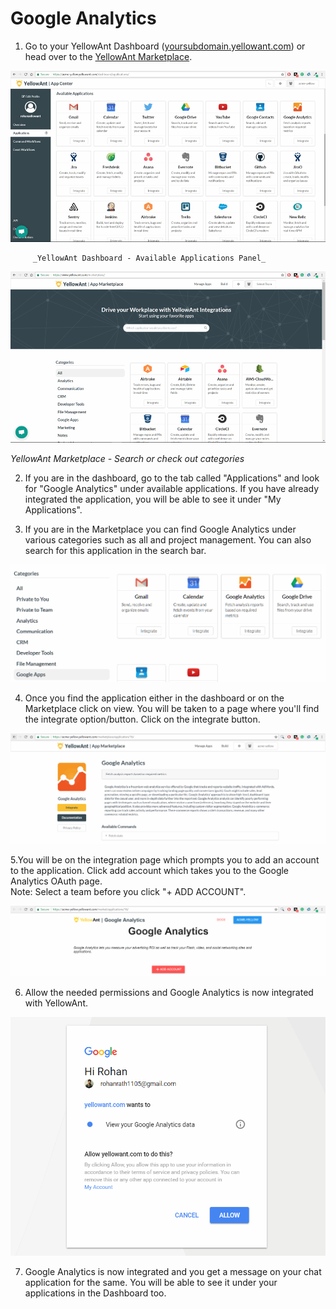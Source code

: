 # Google Analytics

1. Go to your YellowAnt Dashboard \([yoursubdomain.yellowant.com](https://github.com/yellowanthq/yellowant-help-center/tree/bdad19066023aa6a8b667a1d6f05b72945b49759/yoursubdomain.yellowant.com)\) or head over to the [YellowAnt Marketplace](https://www.yellowant.com/marketplace). 

![](../../.gitbook/assets/image%20%28132%29.png)

         _YellowAnt Dashboard - Available Applications Panel_

![](../../.gitbook/assets/image%20%2867%29.png)

_YellowAnt Marketplace - Search or check out categories_

2. If you are in the dashboard, go to the tab called "Applications" and look for "Google Analytics" under available applications. If you have already integrated the application, you will be able to see it under "My Applications".

3. If you are in the Marketplace you can find Google Analytics under various categories such as all and project management. You can also search for this application in the search bar.  


![](../../.gitbook/assets/image%20%28205%29.png)

4. Once you find the application either in the dashboard or on the Marketplace click on view. You will be taken to a page where you'll find the integrate option/button. Click on the integrate button.  


![](../../.gitbook/assets/image%20%2831%29.png)

5.You will be on the integration page which prompts you to add an account to the application. Click add account which takes you to the Google Analytics OAuth page.  
Note: Select a team before you click "+ ADD ACCOUNT".  


![](../../.gitbook/assets/image%20%28149%29.png)

6. Allow the needed permissions and Google Analytics is now integrated with YellowAnt.  


![](../../.gitbook/assets/image%20%28208%29.png)

7. Google Analytics is now integrated and you get a message on your chat application for the same. You will be able to see it under your applications in the Dashboard too.

